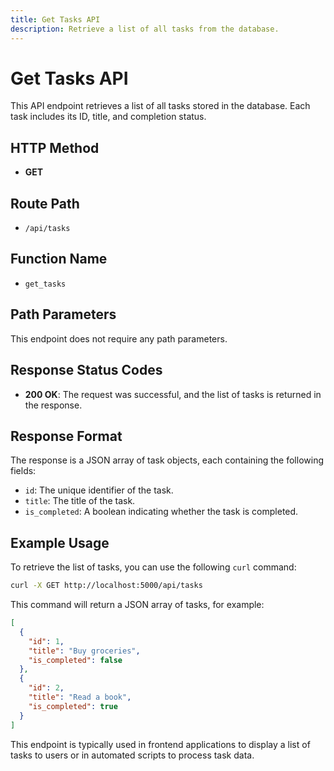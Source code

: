 ```yaml
---
title: Get Tasks API
description: Retrieve a list of all tasks from the database.
---
```


# Get Tasks API

This API endpoint retrieves a list of all tasks stored in the database. Each task includes its ID, title, and completion status.

## HTTP Method

- **GET**

## Route Path

- `/api/tasks`

## Function Name

- `get_tasks`

## Path Parameters

This endpoint does not require any path parameters.

## Response Status Codes

- **200 OK**: The request was successful, and the list of tasks is returned in the response.

## Response Format

The response is a JSON array of task objects, each containing the following fields:

- `id`: The unique identifier of the task.
- `title`: The title of the task.
- `is_completed`: A boolean indicating whether the task is completed.

## Example Usage

To retrieve the list of tasks, you can use the following `curl` command:

```bash
curl -X GET http://localhost:5000/api/tasks
```

This command will return a JSON array of tasks, for example:

```json
[
  {
    "id": 1,
    "title": "Buy groceries",
    "is_completed": false
  },
  {
    "id": 2,
    "title": "Read a book",
    "is_completed": true
  }
]
```

This endpoint is typically used in frontend applications to display a list of tasks to users or in automated scripts to process task data.